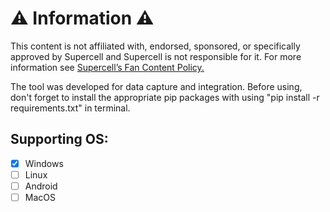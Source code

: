 # ⚠️ Information ⚠️

This content is not affiliated with, endorsed, sponsored, or specifically approved by Supercell and Supercell is not responsible for it.
For more information see [Supercell’s Fan Content Policy.](https://supercell.com/en/fan-content-policy/)

The tool was developed for data capture and integration.
Before using, don't forget to install the appropriate pip packages with using "pip install -r requirements.txt" in terminal.


## Supporting OS:
  - [x] Windows
  - [ ] Linux
  - [ ] Android
  - [ ] MacOS
